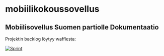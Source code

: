 mobiilikokoussovellus
===
Mobiilisovellus Suomen partiolle
Dokumentaatio
---
Projektin backlog löytyy wafflesta:

[![Sprint](https://badge.waffle.io/partio-scout/mobiilikokoussovellus.svg?label=sprint&title=Backlog)](http://waffle.io/partio-scout/mobiilikokoussovellus)
